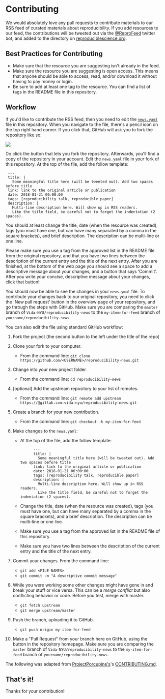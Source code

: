 # Contributing

We would absolutely love any pull requests to contribute materials to our RSS feed of curated materials about reproducibility. If you add resources to our feed, the contributions will be tweeted out via the [@ReproFeed](https://twitter.com/ReproFeed) twitter bot, and added to the directory on [reproduciblescience.org](https://reproduciblescience.org/directory).

## Best Practices for Contributing
* Make sure that the resource you are suggesting isn't already in the feed. 
* Make sure the resource you are suggesting is open access. This means that anyone should be able to access, read, and/or download it without having to pay money or login.
* Be sure to add at least one tag to the resource. You can find a list of tags in the README file in this repository.

## Workflow
If you'd like to contribute the RSS feed, then you need to edit the [`news.yaml`](https://github.com/ViDA-NYU/reproducibility-news/blob/master/news.yaml) file in this repository. When you navigate to the file, there's a pencil icon on the top right hand corner. If you click that, GitHub will ask you to fork the repository like so:

![](https://user-images.githubusercontent.com/426784/41747015-7d7aa0e2-757a-11e8-96ed-c096d3fd0148.png)

Do click the button that lets you fork the repository. Afterwards, you'll find a copy of the repository in your account. Edit the `news.yaml` file in *your* fork of this repository. At the top of the file, add the follow template:
     
     ---
     title: |
       Some meaningful title here (will be tweeted out). Add two spaces before title
     link: link to the original article or publication
     date: 2018-01-21 00:00:00
     tags: [reproducibility talk, reproducible paper]
     description: |
       Multi-line description here. Will show up in RSS readers.
       Like the title field, be careful not to forget the indentation (2 spaces).
              
You should at least change the title, date (when the resource was created), tags (you must have one, but can have many separated by a comma in the square brackets), and brief description. The description can be multi-line or one line. 

Please make sure you use a tag from the approved list in the README file from the original repository, and that you have two lines between the description of the current entry and the title of the next entry. After you are finished, at the bottom of the web page you should see a space to add a descriptive message about your changes, and a button that says 'Commit'. After you write your concise, descriptive message about your changes, click that button!

You should now be able to see the changes in your `news.ymal` file. To contribute your changes back to our original repository, you need to click the 'New pull request' button in the overview page of your repository, and go through the steps with GitHub. Make sure you are comparing the `master` branch of `Vida-NYU/reproducibility-news` to the `my-item-for-feed` branch of `yourname/reproducibility-news`.
  
You can also edit the file using standard GitHub workflow: 

1. Fork the project (the second button to the left under the title of the repo)
2. Clone your fork to your computer.

    * From the command line: `git clone https://github.com/<USERNAME>/reproducibility-news.git`

3. Change into your new project folder.

    * From the command line: `cd reproducibility-news`
4. [optional]  Add the upstream repository to your list of remotes.
    * From the command line: `git remote add upstream https://@gitlab.com:vida-nyu/reproducibility-news.git`

5. Create a branch for your new contribution.

    * From the command line: `git checkout -b my-item-for-feed`

6. Make changes to the `news.yaml`:
    * At the top of the file, add the follow template:
     
                ---
                title: |
                  Some meaningful title here (will be tweeted out). Add two spaces before title
                link: link to the original article or publication
                date: 2018-01-21 00:00:00
                tags: [reproducibility talk, reproducible paper]
                description: |
                  Multi-line description here. Will show up in RSS readers.
                  Like the title field, be careful not to forget the indentation (2 spaces).
              
    * Change the title, date (when the resource was created), tags (you must have one, but can have many separated by a comma in the square brackets), and a brief description. The description can be multi-line or one line.
    * Make sure you use a tag from the approved list in the README file of this repository.
    * Make sure you have two lines between the description of the current entry and the title of the next entry. 
    
7. Commit your changes. From the command line:

    * `git add <FILE-NAMES>`
    * `git commit -m "A descriptive commit message"`
    
8. While you were working some other changes might have gone in and break your stuff or vice versa. This can be a *merge conflict* but also conflicting behavior or code. Before you test, merge with master.

    * `git fetch upstream`
    * `git merge upstream/master`
    
9. Push the branch, uploading it to GitHub.

     * `git push origin my-item-for-feed`
     
10. Make a "Pull Request" from your branch here on GitHub, using the button in the repository homepage. Make sure you are comparing the `master` branch of `Vida-NYU/reproducibility-news` to the `my-item-for-feed` branch of `yourname/reproducibility-news`.

The following was adapted from [ProjectPorcupine's](https://github.com/TeamPorcupine/ProjectPorcupine)'s [CONTRIBUTING.md](https://github.com/TeamPorcupine/ProjectPorcupine/blob/master/CONTRIBUTING.md). 

## That's it!

Thanks for your contribution!

